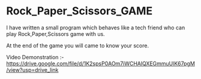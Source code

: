 # Rock_Paper_Scissors_GAME

I have written a small program which behaves like a tech friend who can play Rock,Paper,Scissors game with us.

At the end of the game you will came to know your score.

Video Demonstration :- https://drive.google.com/file/d/1K2spsP0AOm7iWCHAlQXEGmmuUlK67pgM/view?usp=drive_link
